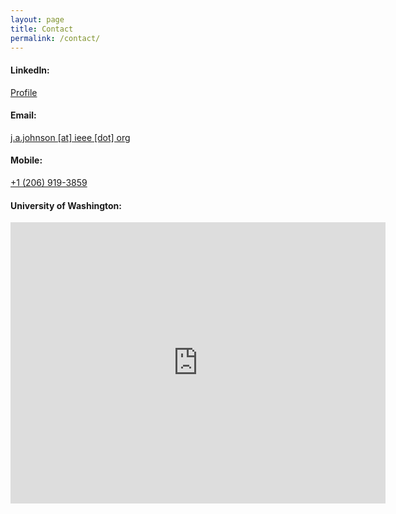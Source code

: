 ```yaml
---
layout: page
title: Contact
permalink: /contact/
---
```


#### LinkedIn:
[Profile](https://www.linkedin.com/in/j-aidan-johnson/)

#### Email:
[j.a.johnson [at] ieee [dot] org](mailto:j.a.johnson@ieee.org)
#### Mobile:
[+1 (206) 919-3859](tel:12069193859)

#### University of Washington:
<iframe src="https://www.google.com/maps/embed?pb=!1m18!1m12!1m3!1d5375.205267254418!2d-122.31430121165738!3d47.65328820903001!2m3!1f0!2f0!3f0!3m2!1i1024!2i768!4f13.1!3m3!1m2!1s0x549014f2a69d473f%3A0x9a731a72b2f89105!2sUniversity+of+Washington%3A+Department+of+Biology!5e0!3m2!1sen!2sus!4v1538202004945" width="600" height="450" frameborder="0" style="border:0" allowfullscreen></iframe>
